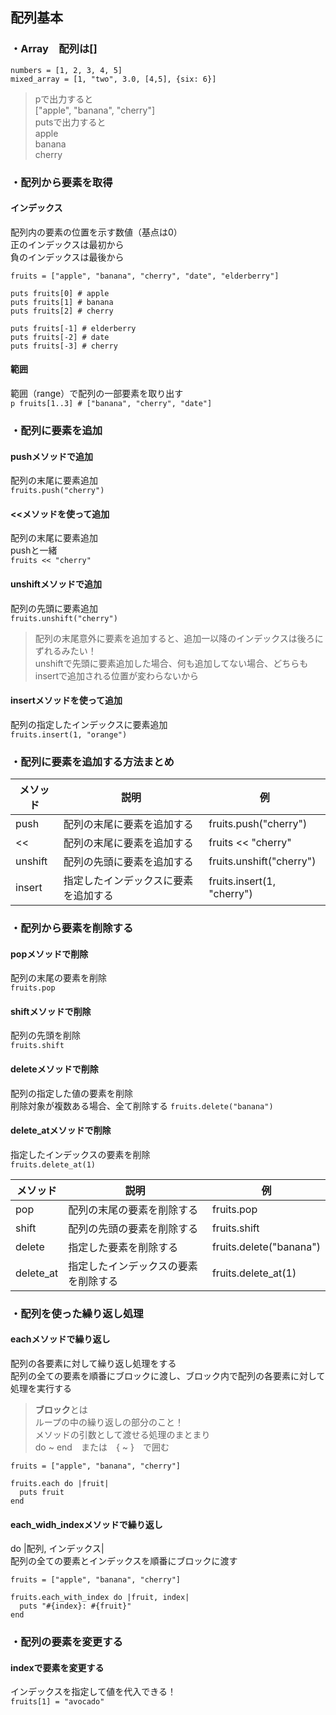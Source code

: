 ## 配列基本

### ・Array　配列は[]
```
numbers = [1, 2, 3, 4, 5]
mixed_array = [1, "two", 3.0, [4,5], {six: 6}]
```

> pで出力すると<br>
> ["apple", "banana", "cherry"]<br>
> putsで出力すると<br>
> apple<br>
> banana<br>
> cherry

### ・配列から要素を取得

#### インデックス
配列内の要素の位置を示す数値（基点は0）<br>
正のインデックスは最初から<br>
負のインデックスは最後から<br>
```
fruits = ["apple", "banana", "cherry", "date", "elderberry"]

puts fruits[0] # apple
puts fruits[1] # banana
puts fruits[2] # cherry

puts fruits[-1] # elderberry
puts fruits[-2] # date
puts fruits[-3] # cherry
```
#### 範囲
範囲（range）で配列の一部要素を取り出す<br>
```p fruits[1..3] # ["banana", "cherry", "date"]```


### ・配列に要素を追加

#### pushメソッドで追加
配列の末尾に要素追加<br>
```fruits.push("cherry")```

#### <<メソッドを使って追加
配列の末尾に要素追加<br>
pushと一緒<br>
```fruits << "cherry"```

#### unshiftメソッドで追加
配列の先頭に要素追加<br>
```fruits.unshift("cherry")```

> 配列の末尾意外に要素を追加すると、追加一以降のインデックスは後ろにずれるみたい！<br>
> unshiftで先頭に要素追加した場合、何も追加してない場合、どちらもinsertで追加される位置が変わらないから

#### insertメソッドを使って追加
配列の指定したインデックスに要素追加<br>
```fruits.insert(1, "orange")```


### ・配列に要素を追加する方法まとめ

| メソッド | 説明 | 例 |
| --- | --- | --- |
| push | 配列の末尾に要素を追加する | fruits.push("cherry") |
| << | 配列の末尾に要素を追加する | fruits << "cherry" |
| unshift | 配列の先頭に要素を追加する | fruits.unshift("cherry") |
| insert | 指定したインデックスに要素を追加する | fruits.insert(1, "cherry") |


### ・配列から要素を削除する

#### popメソッドで削除
配列の末尾の要素を削除<br>
```fruits.pop```

#### shiftメソッドで削除
配列の先頭を削除<br>
```fruits.shift```

#### deleteメソッドで削除
配列の指定した値の要素を削除<br>
削除対象が複数ある場合、全て削除する
```fruits.delete("banana")```

#### delete_atメソッドで削除
指定したインデックスの要素を削除<br>
```fruits.delete_at(1)```

| メソッド | 説明 | 例 |
| --- | --- | --- |
| pop | 配列の末尾の要素を削除する | fruits.pop |
| shift | 配列の先頭の要素を削除する | fruits.shift |
| delete | 指定した要素を削除する | fruits.delete("banana") |
| delete\_at | 指定したインデックスの要素を削除する | fruits.delete\_at(1) |


### ・配列を使った繰り返し処理

#### eachメソッドで繰り返し

配列の各要素に対して繰り返し処理をする<br>
配列の全ての要素を順番にブロックに渡し、ブロック内で配列の各要素に対して処理を実行する<br>
> **ブロック**とは<br>
> ループの中の繰り返しの部分のこと！<br>
> メソッドの引数として渡せる処理のまとまり<br>
> do ~ end　または　{ ~ }　で囲む<br>
```
fruits = ["apple", "banana", "cherry"]

fruits.each do |fruit|
  puts fruit
end
```

#### each_widh_indexメソッドで繰り返し

do |配列, インデックス|<br>
配列の全ての要素とインデックスを順番にブロックに渡す<br>
```
fruits = ["apple", "banana", "cherry"]

fruits.each_with_index do |fruit, index|
  puts "#{index}: #{fruit}"
end
```

### ・配列の要素を変更する

#### indexで要素を変更する

インデックスを指定して値を代入できる！<br>
```fruits[1] = "avocado"```
